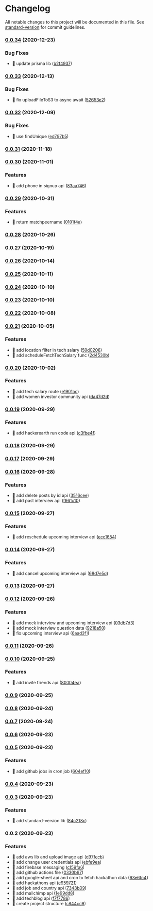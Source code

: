 # Changelog

All notable changes to this project will be documented in this file. See [standard-version](https://github.com/conventional-changelog/standard-version) for commit guidelines.

### [0.0.34](https://github.com/yeukfei02/codersMojoBackend/compare/v0.0.33...v0.0.34) (2020-12-23)


### Bug Fixes

* 🐛 update prisma lib ([b2f4937](https://github.com/yeukfei02/codersMojoBackend/commit/b2f49373fa4bf86f4fdb2b5d43078b4f88de093d))

### [0.0.33](https://github.com/yeukfei02/codersMojoBackend/compare/v0.0.32...v0.0.33) (2020-12-13)


### Bug Fixes

* 🐛 fix uploadFileToS3 to async await ([52653e2](https://github.com/yeukfei02/codersMojoBackend/commit/52653e2b5bdd32404932a6f9a529e357a3a30617))

### [0.0.32](https://github.com/yeukfei02/codersMojoBackend/compare/v0.0.31...v0.0.32) (2020-12-09)


### Bug Fixes

* 🐛 use findUnique ([ed797b5](https://github.com/yeukfei02/codersMojoBackend/commit/ed797b5138df4f12e59e3fc6d3c0deb844cf00ef))

### [0.0.31](https://github.com/yeukfei02/codersMojoBackend/compare/v0.0.30...v0.0.31) (2020-11-18)

### [0.0.30](https://github.com/yeukfei02/codersMojoBackend/compare/v0.0.29...v0.0.30) (2020-11-01)


### Features

* 🎸 add phone in signup api ([83aa746](https://github.com/yeukfei02/codersMojoBackend/commit/83aa7461c1eb716c21561e107c6ba26569fb9c8a))

### [0.0.29](https://github.com/yeukfei02/codersMojoBackend/compare/v0.0.28...v0.0.29) (2020-10-31)


### Features

* 🎸 return matchpeername ([0101f4a](https://github.com/yeukfei02/codersMojoBackend/commit/0101f4a14d02283a1a33accdfb6f583f62ff1d9b))

### [0.0.28](https://github.com/yeukfei02/codersMojoBackend/compare/v0.0.27...v0.0.28) (2020-10-26)

### [0.0.27](https://github.com/yeukfei02/codersMojoBackend/compare/v0.0.26...v0.0.27) (2020-10-19)

### [0.0.26](https://github.com/yeukfei02/codersMojoBackend/compare/v0.0.25...v0.0.26) (2020-10-14)

### [0.0.25](https://github.com/yeukfei02/codersMojoBackend/compare/v0.0.24...v0.0.25) (2020-10-11)

### [0.0.24](https://github.com/yeukfei02/codersMojoBackend/compare/v0.0.23...v0.0.24) (2020-10-10)

### [0.0.23](https://github.com/yeukfei02/codersMojoBackend/compare/v0.0.22...v0.0.23) (2020-10-10)

### [0.0.22](https://github.com/yeukfei02/codersMojoBackend/compare/v0.0.21...v0.0.22) (2020-10-08)

### [0.0.21](https://github.com/yeukfei02/codersMojoBackend/compare/v0.0.20...v0.0.21) (2020-10-05)


### Features

* 🎸 add location filter in tech salary ([50d0208](https://github.com/yeukfei02/codersMojoBackend/commit/50d0208c0b8ae9cd158932524ec0f12c02fdbeda))
* 🎸 add scheduleFetchTechSalary func ([2d4530b](https://github.com/yeukfei02/codersMojoBackend/commit/2d4530bef029832691f75a6d7e5f9f5e98d1db09))

### [0.0.20](https://github.com/yeukfei02/codersMojoBackend/compare/v0.0.19...v0.0.20) (2020-10-02)


### Features

* 🎸 add tech salary route ([e1901ac](https://github.com/yeukfei02/codersMojoBackend/commit/e1901ac01d305a451b6822529f2f986ab5307a57))
* 🎸 add women investor community api ([da47d2d](https://github.com/yeukfei02/codersMojoBackend/commit/da47d2d0b769ba6906faac4cd30737974e0714cf))

### [0.0.19](https://github.com/yeukfei02/codersMojoBackend/compare/v0.0.18...v0.0.19) (2020-09-29)


### Features

* 🎸 add hackerearth run code api ([c3fbe4f](https://github.com/yeukfei02/codersMojoBackend/commit/c3fbe4fff2b339697effa5b379057ccfcc8370a4))

### [0.0.18](https://github.com/yeukfei02/codersMojoBackend/compare/v0.0.17...v0.0.18) (2020-09-29)

### [0.0.17](https://github.com/yeukfei02/codersMojoBackend/compare/v0.0.16...v0.0.17) (2020-09-29)

### [0.0.16](https://github.com/yeukfei02/codersMojoBackend/compare/v0.0.15...v0.0.16) (2020-09-28)


### Features

* 🎸 add delete posts by id api ([3516cee](https://github.com/yeukfei02/codersMojoBackend/commit/3516ceeeece3a7611228474256a850efdfe95157))
* 🎸 add past interview api ([f961c10](https://github.com/yeukfei02/codersMojoBackend/commit/f961c10300e7297271285e0127155722c21fb668))

### [0.0.15](https://github.com/yeukfei02/codersMojoBackend/compare/v0.0.14...v0.0.15) (2020-09-27)


### Features

* 🎸 add reschedule upcoming interview api ([ecc1654](https://github.com/yeukfei02/codersMojoBackend/commit/ecc1654d1efedd8e28c86cd8a983e882d5010cee))

### [0.0.14](https://github.com/yeukfei02/codersMojoBackend/compare/v0.0.13...v0.0.14) (2020-09-27)


### Features

* 🎸 add cancel upcoming interview api ([68d7e5d](https://github.com/yeukfei02/codersMojoBackend/commit/68d7e5da8ce6157d065d4df1abc5ce45d70a6095))

### [0.0.13](https://github.com/yeukfei02/codersMojoBackend/compare/v0.0.12...v0.0.13) (2020-09-27)

### [0.0.12](https://github.com/yeukfei02/codersMojoBackend/compare/v0.0.11...v0.0.12) (2020-09-26)


### Features

* 🎸 add mock interview and upcoming interview api ([03db7d3](https://github.com/yeukfei02/codersMojoBackend/commit/03db7d39c2659bd8a3f4f6b28d95029ebe31879e))
* 🎸 add mock interview question data ([9218a50](https://github.com/yeukfei02/codersMojoBackend/commit/9218a50943a2f56ba2d6e6477fb0881b4df3e4cd))
* 🎸 fix upcoming interview api ([6aad3f1](https://github.com/yeukfei02/codersMojoBackend/commit/6aad3f1690fcc881aa35ef7fbbe16a6abad076c6))

### [0.0.11](https://github.com/yeukfei02/codersMojoBackend/compare/v0.0.10...v0.0.11) (2020-09-26)

### [0.0.10](https://github.com/yeukfei02/codersMojoBackend/compare/v0.0.9...v0.0.10) (2020-09-25)


### Features

* 🎸 add invite friends api ([80004ea](https://github.com/yeukfei02/codersMojoBackend/commit/80004eaae044f5d6d8639a6d345d5503b6ac5956))

### [0.0.9](https://github.com/yeukfei02/codersMojoBackend/compare/v0.0.8...v0.0.9) (2020-09-25)

### [0.0.8](https://github.com/yeukfei02/codersMojoBackend/compare/v0.0.7...v0.0.8) (2020-09-24)

### [0.0.7](https://github.com/yeukfei02/codersMojoBackend/compare/v0.0.6...v0.0.7) (2020-09-24)

### [0.0.6](https://github.com/yeukfei02/codersMojoBackend/compare/v0.0.5...v0.0.6) (2020-09-23)

### [0.0.5](https://github.com/yeukfei02/codersMojoBackend/compare/v0.0.4...v0.0.5) (2020-09-23)


### Features

* 🎸 add github jobs in cron job ([604ef10](https://github.com/yeukfei02/codersMojoBackend/commit/604ef109915f2f9650ddf49d2407bc1440687caf))

### [0.0.4](https://github.com/yeukfei02/codersMojoBackend/compare/v0.0.3...v0.0.4) (2020-09-23)

### [0.0.3](https://github.com/yeukfei02/codersMojoBackend/compare/v0.0.2...v0.0.3) (2020-09-23)


### Features

* 🎸 add standard-version lib ([84c218c](https://github.com/yeukfei02/codersMojoBackend/commit/84c218c74573cb114160b670ed5928dcbf5c24aa))

### 0.0.2 (2020-09-23)


### Features

* 🎸 add aws lib and upload image api ([d97fecb](https://github.com/yeukfei02/codersMojoBackend/commit/d97fecbe2f9e3e7d98fe9c13dda73ca8e9328e98))
* 🎸 add change user credentials api ([ebfe9ea](https://github.com/yeukfei02/codersMojoBackend/commit/ebfe9ea5fd1aff1c0a79f361193031ba58ac92e2))
* 🎸 add firebase messaging ([c159fa6](https://github.com/yeukfei02/codersMojoBackend/commit/c159fa687662f1141db58ae2fc45d012a293222d))
* 🎸 add github actions file ([0330b97](https://github.com/yeukfei02/codersMojoBackend/commit/0330b97cfe9e07314ef68ba48c945f4dfb714809))
* 🎸 add google-sheet api and cron to fetch hackathon data ([93e6fc4](https://github.com/yeukfei02/codersMojoBackend/commit/93e6fc4f2ed0c76eec376b82d8bdd233e487bef1))
* 🎸 add hackathons api ([e959721](https://github.com/yeukfei02/codersMojoBackend/commit/e9597212e9fa938109983dc82837f680300c9b74))
* 🎸 add job and country api ([7343b09](https://github.com/yeukfei02/codersMojoBackend/commit/7343b095e2f135af9d27f1135534d62bb912243f))
* 🎸 add mailchimp api ([1e99dd8](https://github.com/yeukfei02/codersMojoBackend/commit/1e99dd87d2af723c4cbc0d581d3e6876f85d3285))
* 🎸 add techblog api ([f7f7786](https://github.com/yeukfei02/codersMojoBackend/commit/f7f7786e479ca40c6fdd64e87bf3d33142817ae0))
* 🎸 create project structure ([c844cc9](https://github.com/yeukfei02/codersMojoBackend/commit/c844cc99fe89be5a9f6b15fff4c726ae36d21e2c))
